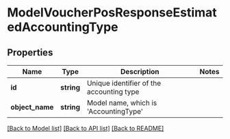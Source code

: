 # ModelVoucherPosResponseEstimatedAccountingType

## Properties
Name | Type | Description | Notes
------------ | ------------- | ------------- | -------------
**id** | **string** | Unique identifier of the accounting type | 
**object_name** | **string** | Model name, which is &#x27;AccountingType&#x27; | 

[[Back to Model list]](../../README.md#documentation-for-models) [[Back to API list]](../../README.md#documentation-for-api-endpoints) [[Back to README]](../../README.md)

